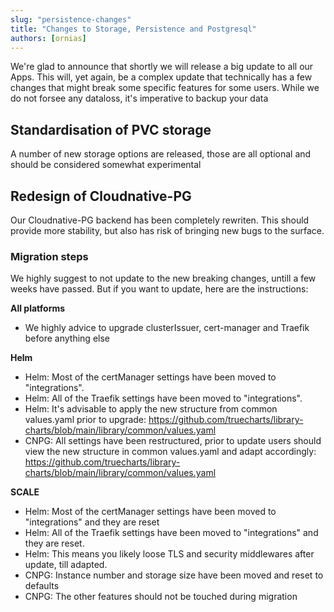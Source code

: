 ```yaml
---
slug: "persistence-changes"
title: "Changes to Storage, Persistence and Postgresql"
authors: [ornias]
---
```


We're glad to announce that shortly we will release a big update to all our Apps.
This will, yet again, be a complex update that technically has a few changes that might break some specific features for some users. 
While we do not forsee any dataloss, it's imperative to backup your data

## Standardisation of PVC storage

A number of new storage options are released, those are all optional and should be considered somewhat experimental

## Redesign of Cloudnative-PG

Our Cloudnative-PG backend has been completely rewriten. This should provide more stability, but also has risk of bringing new bugs to the surface.


### Migration steps

We highly suggest to not update to the new breaking changes, untill a few weeks have passed.
But if you want to update, here are the instructions:

**All platforms**

- We highly advice to upgrade clusterIssuer, cert-manager and Traefik before anything else

**Helm**

- Helm: Most of the certManager settings have been moved to "integrations".
- Helm: All of the Traefik settings have been moved to "integrations".
- Helm: It's advisable to apply  the new structure from common values.yaml prior to upgrade: https://github.com/truecharts/library-charts/blob/main/library/common/values.yaml
- CNPG: All settings have been restructured, prior to update users should view the new structure in common values.yaml and adapt accordingly: https://github.com/truecharts/library-charts/blob/main/library/common/values.yaml


**SCALE**

- Helm: Most of the certManager settings have been moved to "integrations" and they are reset
- Helm: All of the Traefik settings have been moved to "integrations" and they are reset.
- Helm: This means you likely loose TLS and security middlewares after update, till adapted.
- CNPG: Instance number and storage size have been moved and reset to defaults
- CNPG: The other features should not be touched during migration

